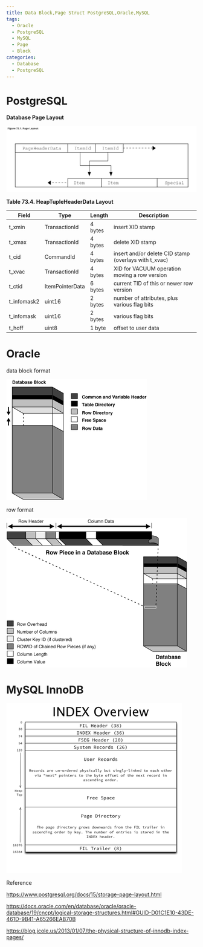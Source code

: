 ```yaml
---
title: Data Block,Page Struct PostgreSQL,Oracle,MySQL
tags:
  - Oracle
  - PostgreSQL
  - MySQL
  - Page
  - Block
categories:
  - Database
  - PostgreSQL
---
```


# PostgreSQL

****Database Page Layout****

![postgresql_data_page](/assets/images/2023-09-15/postgresql_data_page.png)



**Table 73.4. HeapTupleHeaderData Layout**

| Field | Type | Length | Description |
| --- | --- | --- | --- |
| t_xmin | TransactionId | 4 bytes | insert XID stamp |
| t_xmax | TransactionId | 4 bytes | delete XID stamp |
| t_cid | CommandId | 4 bytes | insert and/or delete CID stamp (overlays with t_xvac) |
| t_xvac | TransactionId | 4 bytes | XID for VACUUM operation moving a row version |
| t_ctid | ItemPointerData | 6 bytes | current TID of this or newer row version |
| t_infomask2 | uint16 | 2 bytes | number of attributes, plus various flag bits |
| t_infomask | uint16 | 2 bytes | various flag bits |
| t_hoff | uint8 | 1 byte | offset to user data |

# Oracle

data block format

![oracle_data_block](/assets/images/2023-09-15/oracle_data_block.png)

row format

![oracle_row_format](/assets/images/2023-09-15/oracle_row_format.png)

# MySQL InnoDB

![mysql_innodb_index](/assets/images/2023-09-15/mysql_innodb_index.png)

Reference

https://www.postgresql.org/docs/15/storage-page-layout.html

https://docs.oracle.com/en/database/oracle/oracle-database/19/cncpt/logical-storage-structures.html#GUID-D01C1E10-43DE-461D-9B41-A65266EAB70B

https://blog.jcole.us/2013/01/07/the-physical-structure-of-innodb-index-pages/